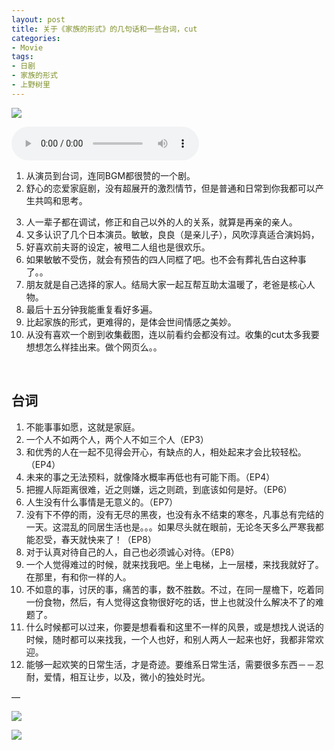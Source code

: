 ```yaml
---
layout: post
title: 关于《家族的形式》的几句话和一些台词，cut
categories:
- Movie
tags:
- 日剧
- 家族的形式
- 上野树里
---
```

![][image-1]


<audio src="http://7xo4c2.com1.z0.glb.clouddn.com/1-11%20Let%20Go.mp3" controls=""></audio>
<br />

1.  从演员到台词，连同BGM都很赞的一个剧。
2. 舒心的恋爱家庭剧，没有超展开的激烈情节，但是普通和日常到你我都可以产生共鸣和思考。
<!--more-->
3. 人一辈子都在调试，修正和自己以外的人的关系，就算是再亲的亲人。
4. 又多认识了几个日本演员。敏敏，良良（是亲儿子），风吹淳真适合演妈妈，
5. 好喜欢前夫哥的设定，被甩二人组也是很欢乐。
6. 如果敏敏不受伤，就会有预告的四人同框了吧。也不会有葬礼告白这种事了。。
7. 朋友就是自己选择的家人。结局大家一起互帮互助太温暖了，老爸是核心人物。
8. 最后十五分钟我能重复看好多遍。
8. 比起家族的形式，更难得的，是体会世间情感之美妙。
9.  从没有喜欢一个剧到收集截图，连以前看约会都没有过。收集的cut太多我要想想怎么样挂出来。做个网页么。。


<br />

## 台词

1. 不能事事如愿，这就是家庭。
2. 一个人不如两个人，两个人不如三个人（EP3）
3.  和优秀的人在一起不见得会开心，有缺点的人，相处起来才会比较轻松。（EP4）
4. 未来的事之无法预料，就像降水概率再低也有可能下雨。（EP4）
5. 把握人际距离很难，近之则嫌，远之则疏，到底该如何是好。（EP6）
6. 人生没有什么事情是无意义的。（EP7）
7.  没有下不停的雨，没有无尽的黑夜，也没有永不结束的寒冬，凡事总有完结的一天。这混乱的同居生活也是。。。如果尽头就在眼前，无论冬天多么严寒我都能忍受，春天就快来了！（EP8）
8. 对于认真对待自己的人，自己也必须诚心对待。（EP8）
9. 一个人觉得难过的时候，就来找我吧。坐上电梯，上一层楼，来找我就好了。在那里，有和你一样的人。 
10. 不如意的事，讨厌的事，痛苦的事，数不胜数。不过，在同一屋檐下，吃着同一份食物，然后，有人觉得这食物很好吃的话，世上也就没什么解决不了的难题了。
11. 什么时候都可以过来，你要是想看看和这里不一样的风景，或是想找人说话的时候，随时都可以来找我，一个人也好，和别人两人一起来也好，我都非常欢迎。
12. 能够一起欢笑的日常生活，才是奇迹。要维系日常生活，需要很多东西－－忍耐，爱情，相互让步，以及，微小的独处时光。

—


![][image-2]

![][image-3]












[image-1]:	http://7xo4c2.com1.z0.glb.clouddn.com/WeChat_1458771229.jpeg
[image-2]:	http://ww2.sinaimg.cn/large/66fa60dfjw1f27j32otqkj21kw0w013f.jpg
[image-3]:	http://7xo4c2.com1.z0.glb.clouddn.com/kanpai.jpg